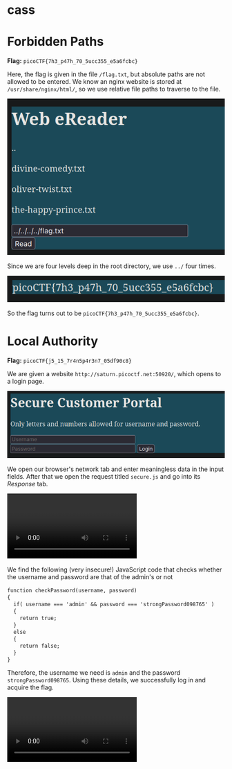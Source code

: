 # cass

# Forbidden Paths

**Flag:** `picoCTF{7h3_p47h_70_5ucc355_e5a6fcbc}`

Here, the flag is given in the file `/flag.txt`, but absolute paths are not allowed to be entered. We know an nginx website is stored at `/usr/share/nginx/html/`, so we use relative file paths to traverse to the file.

![The input](../Images/input.png)

Since we are four levels deep in the root directory, we use `../` four times.

![The flag](../Images/path_flag.png)

So the flag turns out to be `picoCTF{7h3_p47h_70_5ucc355_e5a6fcbc}`.

# Local Authority

**Flag:** `picoCTF{j5_15_7r4n5p4r3n7_05df90c8}`

We are given a website `http://saturn.picoctf.net:50920/`, which opens to a login page.

![Portal](../Images/login_portal.png)

We open our browser's network tab and enter meaningless data in the input fields. After that we open the request titled `secure.js` and go into its *Response* tab.

![Login request](../Images/login_attempt.mp4)

We find the following (very insecure!) JavaScript code that checks whether the username and password are that of the admin's or not

```
function checkPassword(username, password)
{
  if( username === 'admin' && password === 'strongPassword098765' )
  {
    return true;
  }
  else
  {
    return false;
  }
}
```

Therefore, the username we need is `admin` and the password `strongPassword098765`. Using these details, we successfully log in and acquire the flag.

![Admin login](../Images/admin_login.mp4)


